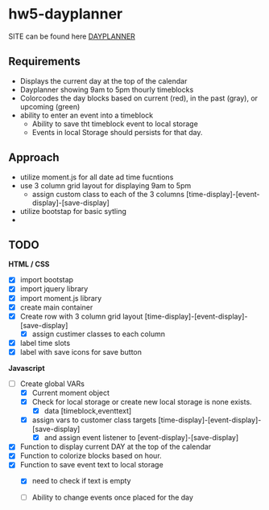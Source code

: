 # hw5-dayplanner

SITE can be found here [DAYPLANNER](https://trilambda122.github.io/hw5-dayplanner/)
## Requirements


- Displays the current day at the top of the calendar
- Dayplanner showing 9am to 5pm thourly timeblocks
- Colorcodes the day blocks based on current (red), in the past (gray), or upcoming (green)
- ability to enter an event into a timeblock
  - Ability to save tht timeblock event to local storage
  - Events in local Storage should persists for that day. 


## Approach
- utilize moment.js for all date ad time fucntions 
- use 3 column grid layout for displaying 9am to 5pm 
  - assign custom class to each of the 3 columns [time-display]-[event-display]-[save-display]
- utilize bootstap for basic sytling 
- 

## TODO

**HTML / CSS** 
- [X] import bootstap 
- [X] import jquery library
- [X] import moment.js library
- [X] create main container
- [X] Create row with 3 column grid layout [time-display]-[event-display]-[save-display]
  - [X] assign custimer classes to each column 
- [X] label time slots
- [X] label with save icons for save button 

**Javascript**
- [ ] Create global VARs 
  - [X] Current moment object 
  - [X] Check for local storage or create new local storage is none exists. 
    - [X] data [timeblock,eventtext]
  - [X] assign vars to customer class targets [time-display]-[event-display]-[save-display]
    - [X] and assign event listener to [event-display]-[save-display]
- [X] Function to display current DAY at the top of the calendar
- [X] Function to colorize blocks based on hour. 
- [X] Function to save event text to local storage
  - [X] need to check if text is empty
  - [ ] Ability to  change events once placed for the day

